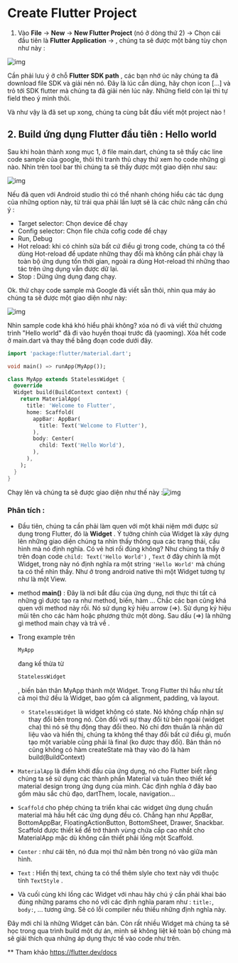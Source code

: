 # Create Flutter Project

1. Vào **File** -> **New** -> **New Flutter Project** (nó ở dòng thứ 2) -> Chọn cái đầu tiên là **Flutter Application** ->  , chúng ta sẽ được một bảng tùy chọn như này :

![img](https://images.viblo.asia/a28294f5-0001-4d42-ad15-56b2ca0bec3a.png)

Cần phải lưu ý ở chỗ **Flutter SDK path** , các bạn nhớ úc nãy chúng ta đã download file SDK và giải nén nó. Đây là lúc cần dùng, hãy chọn icon [...] và trỏ tới SDK flutter mà chúng ta đã giải nén lúc nãy. Những field còn lại thì tự field theo ý mình thôi.

Và như vậy là đã set up xong, chúng ta cùng bắt đầu viết một project nào !

## 2. Build ứng dụng Flutter đầu tiên : Hello world

Sau khi hoàn thành xong mục 1, ở file main.dart, chúng ta sẽ thấy các line code sample của google, thôi thì tranh thủ chạy thử xem họ code những gì nào. Nhìn trên tool bar thì chúng ta sẽ thấy được một giao diện như sau:

![img](https://images.viblo.asia/341498fa-52aa-46f7-9586-99bd2757f2fe.png)

Nếu đã quen với Android studio thì có thể nhanh chóng hiểu các tác dụng của những option này, từ trái qua phải lần lượt sẽ là các chức năng cần chú ý :

- Target selector: Chọn device để chạy
- Config selector: Chọn file chứa cofig code để chạy
- Run, Debug
- Hot reload: khi có chỉnh sửa bất cứ điều gì trong code, chúng ta có thể dùng Hot-reload để update những thay đổi mà không cần phải chạy là toàn bộ ứng dụng tốn thời gian, ngoài ra dùng Hot-reload thì những thao tác trên ứng dụng vẫn được dữ lại.
- Stop : Dừng ứng dụng đang chạy.

Ok. thử chạy code sample mà Google đã viết sẵn thôi, nhìn qua máy ảo chúng ta sẽ được một giao diện như này:

![img](https://images.viblo.asia/fc99fa36-930e-4fbd-9e0d-2ee2dbc2e0b1.png)

Nhìn sample code khá khó hiểu phải không? xóa nó đi và viết thử chương trình "Hello world" đã đi vào huyền thoại trước đã (yaoming). Xóa hết code ở main.dart và thay thế bằng đoạn code dưới đây.

```dart
import 'package:flutter/material.dart';

void main() => runApp(MyApp());

class MyApp extends StatelessWidget {
  @override
  Widget build(BuildContext context) {
    return MaterialApp(
      title: 'Welcome to Flutter',
      home: Scaffold(
        appBar: AppBar(
          title: Text('Welcome to Flutter'),
        ),
        body: Center(
          child: Text('Hello World'),
        ),
      ),
    );
  }
}
```



Chạy lên và chúng ta sẽ được giao diện như thế này :![img](https://images.viblo.asia/6b0ba8b0-6bba-45d7-b0b1-33fd24f43538.png)

### Phân tích :

- Đầu tiên, chúng ta cần phải làm quen với một khái niệm mới được sử dụng trong Flutter, đó là **Widget** . Ý tưởng chính của Widget là xây dựng lên những giao diện chúng ta nhìn thấy thông qua các trạng thái, cấu hình mà nó định nghĩa. Có vẻ hơi rối đúng không? Như chúng ta thấy ở trên đoạn code `child: Text('Hello World')` , `Text` ở đây chính là một Widget, trong này nó định nghĩa ra một string `'Hello World'` mà chúng ta có thể nhìn thấy. Như ở trong android native thì một Widget tương tự như là một View.

- method **main()** : Đây là nơi bắt đầu của ứng dụng, nơi thực thi tất cả những gì được tạo ra như method, biến, hàm ... Chắc các bạn cũng khá quen với method này rồi. Nó sử dụng ký hiệu arrow (=>). Sử dụng ký hiệu mũi tên cho các hàm hoặc phương thức một dòng. Sau dấu (=>) là những gì method main chạy và trả về .

- Trong example trên

   

  ```dart
  MyApp
  ```

   

  đang kế thừa từ

   

  ```dart
  StatelessWidget
  ```

  , biến bản thân MyApp thành một Widget. Trong Flutter thì hầu như tất cả mọi thứ đều là Widget, bao gồm cả alignment, padding, và layout.

  - `StatelessWidget` là widget không có state. Nó không chấp nhận sự thay đổi bên trong nó. Còn đối với sự thay đổi từ bên ngoài (widget cha) thì nó sẽ thụ động thay đổi theo. Nó chỉ đơn thuần là nhận dữ liệu vào và hiển thị, chúng ta không thể thay đổi bất cứ điều gì, muốn tạo một variable cũng phải là final (ko được thay đổi). Bản thân nó cũng không có hàm createState mà thay vào đó là hàm build(BuildContext)

- `MaterialApp` là điểm khởi đầu của ứng dụng, nó cho Flutter biết rằng chúng ta sẽ sử dụng các thành phần Material và tuân theo thiết kế material design trong ứng dụng của mình. Các định nghĩa ở đây bao gồm màu sắc chủ đạo, dartThem, locale, navigation...

- `Scaffold` cho phép chúng ta triển khai các widget ứng dụng chuẩn material mà hầu hết các ứng dụng đều có. Chẳng hạn như AppBar, BottomAppBar, FloatingActionButton, BottomSheet, Drawer, Snackbar. Scaffold được thiết kế để trở thành vùng chứa cấp cao nhất cho MaterialApp mặc dù không cần thiết phải lồng một Scaffold.

- `Center` : như cái tên, nó đưa mọi thứ nằm bên trong nó vào giữa màn hình.

- `Text` : Hiển thị text, chúng ta có thể thêm slyle cho text này với thuộc tính `TextStyle` .

- Và cuối cùng khi lồng các Widget với nhau hãy chú ý cần phải khai báo đúng những params cho nó với các định nghĩa param như : `title:`, `body:`, ... tương ứng. Sẽ có lỗi compiler nếu thiếu những định nghĩa này.

Đây mới chỉ là những Widget căn bản. Còn rất nhiều Widget mà chúng ta sẽ học trong qua trình build một dự án, mình sẽ không liệt kê toàn bộ chúng mà sẽ giải thích qua nhứng áp dụng thực tế vào code như trên.



** Tham khảo https://flutter.dev/docs